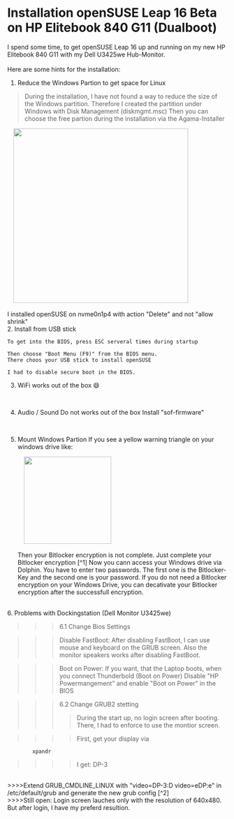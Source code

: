 # Installation openSUSE Leap 16 Beta on HP Elitebook 840 G11 (Dualboot)

I spend some time, to get openSUSE Leap 16 up and running on my new HP Elitebook 840 G11 with my Dell U3425we Hub-Monitor.
<br><br>
Here are some hints for the installation:
<br>

1. Reduce the Windows Partion to get space for Linux
> During the installation, I have not found a way to reduce the size of the Windows partition. Therefore I created the partition under Windows with Disk Management (diskmgmt.msc)
Then you can choose the free partion during the installation via the Agama-Installer    
<p>
&emsp;<img src="img/AgamaPartions.jpg" width="400" >
</p>
I installed openSUSE on nvme0n1p4 with action "Delete" and not "allow shrink"
<br>
2. Install from USB stick
    
    To get into the BIOS, press ESC serveral times during startup

    Then choose "Boot Menu (F9)" from the BIOS menu.
    There choos your USB stick to install openSUSE

    I had to disable secure boot in the BIOS.

3.  WiFi works out of the box :smile:
<br>

4. Audio / Sound
    Do not  works out of the box
    Install "sof-firmware"
<br>

5. Mount Windows Partion
   If you see a yellow warning triangle on your windows drive like:

   <p>
   &emsp;<img src="img/BitlockerWarnung.PNG" width="200" >
   </p>
   Then your Bitlocker encryption is not complete. Just complete your Bitlocker encryption [^1]
   Now you cann access your Windows drive via Dolphin. You have to enter two passwords. The first one is the Bitlocker-Key and the second one is your password. 
   If you do not need a Bitlocker encryption on your Windows Drive, you can decativate your Bitlocker encryption after the successfull encryption.

<br>
6. Problems with Dockingstation (Dell Monitor U3425we)

>>> 6.1 Change Bios Settings

>>> Disable FastBoot:
>>>      After disabling FastBoot, I can use mouse and keyboard on the GRUB screen.
>>>      Also the monitor speakers works after disabling FastBoot.

>>> Boot on Power:
>>> If you want, that the Laptop boots, when you connect Thunderbold (Boot on Power)
>>> Disable "HP Powermangement" and enable "Boot on Power" in the BIOS
        
>>> 6.2 Change GRUB2 stetting
>>>>During the start up, no login screen after booting. There, I had to enforce to use the montior screen.

>>>>First, get your display via
``` 
        xpandr
```  
>>>>I get: DP-3
<br>
>>>>Extend GRUB_CMDLINE_LINUX with "video=DP-3:D video=eDP:e" in /etc/default/grub and generate the new grub config [^2]
<br>
>>>>Still open: Login screen lauches only with the resolution of 640x480. But after login, I have my preferd resultion.

[^1]: https://itler.net/laufwerk-mit-orangen-warndreieck-und-ausrufezeichen/

[^2]: https://superuser.com/questions/1583625/display-grub-on-external-monitor-with-docking-station
